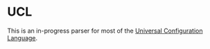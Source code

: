 # UCL

This is an in-progress parser for most of the [Universal Configuration Language](https://github.com/vstakhov/libucl).
